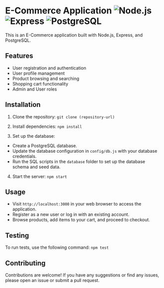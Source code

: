 # E-Commerce Application ![Node.js](https://img.shields.io/badge/-Node.js-43853d?logo=node.js&logoColor=white) ![Express](https://img.shields.io/badge/-Express-000000?logo=express&logoColor=white) ![PostgreSQL](https://img.shields.io/badge/-PostgreSQL-336791?logo=postgresql&logoColor=white)


This is an E-Commerce application built with Node.js, Express, and PostgreSQL.

## Features

- User registration and authentication
- User profile management
- Product browsing and searching
- Shopping cart functionality
- Admin and User roles

## Installation

1. Clone the repository: `git clone (repository-url)`

2. Install dependencies: `npm install`

3. Set up the database:

- Create a PostgreSQL database.
- Update the database configuration in `config/db.js` with your database credentials.
- Run the SQL scripts in the `database` folder to set up the database schema and seed data.

4. Start the server: `npm start`

## Usage

- Visit `http://localhost:3000` in your web browser to access the application.
- Register as a new user or log in with an existing account.
- Browse products, add items to your cart, and proceed to checkout.

## Testing

To run tests, use the following command: `npm test`

## Contributing

Contributions are welcome! If you have any suggestions or find any issues, please open an issue or submit a pull request.

